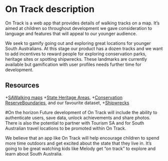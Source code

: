# On Track description
On Track is a web app that provides details of walking tracks on a map. It’s aimed at children so throughout development we gave consideration to language and features that will appeal to our younger audience. 

We seek to gamify going out and exploring great locations for younger South Australians. At this stage our product has a dozen tracks and we want to add incentives to reward people for exploring conservation parks, heritage sites or spotting shipwrecks. These landmarks are currently available but gamification with user profiles needs further time for development. 

## Resources
+[SAWalking maps](http://www.walkingsa.org.au/)
+[State Heritage Areas](https://data.sa.gov.au/data/dataset/state-heritage-areas), 
+[Conservation ReserveBoundaries](https://data.sa.gov.au/data/dataset/conservation-reserve-boundaries), and our favourite dataset,
+[Shipwrecks](https://data.sa.gov.au/data/dataset/shipwrecks)

#On the horizon
Future development of On Track will include the ability to authenticate users, save data, unlock achievements and share photos. There is also the potential to partner with Tourism SA and for South Australian travel locations to be promoted within On Track.

We believe that an app like On Track will help encourage children to spend more time outdoors and get excited about the state that they live in. It’s going to be great watching kids like Melody get “on track” to explore and learn about South Australia.
